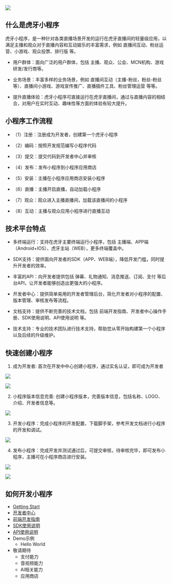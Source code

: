 ![](https://v-cms-img.huya.com/huya/hy-ext/logo.png)

## 什么是虎牙小程序

   虎牙小程序，是一种针对各类直播场景开发的运行在虎牙直播间的轻量级应用，以满足主播和观众对于直播内容和互动娱乐的丰富需求，例如 直播间互动、粉丝运营、小游戏、观众投票、排行版 等。

* 用户群体：面向广泛的用户群体，包括 主播、观众、公会、MCN机构、游戏研发/发行商等。
    
* 业务场景：丰富多样的业务场景，例如 直播间互动（主播-粉丝，粉丝-粉丝 等）、直播间小游戏、游戏宣传推广、直播插件工具、粉丝管理运营 等等。
    
* 提升直播体验：虎牙小程序可直接运行在虎牙直播间，通过与直播内容的相结合，对用户在实时互动、趣味性等方面的体验有较大提升。

## 小程序工作流程

* （1）注册：注册成为开发者，创建第一个虎牙小程序

* （2）编码：按照开发规范编写小程序代码

* （3）提交：提交代码到开发者中心并审核

* （4）发布：发布小程序到小程序应用商店

* （5）安装：主播在小程序应用商店安装小程序

* （6）直播：主播开启直播，自动加载小程序

* （7）观众：观众进入主播直播间，加载该直播间的小程序

* （8）互动：主播与观众应用小程序进行直播互动

## 技术平台特点
   
* 多终端运行：支持在虎牙主要终端运行小程序，包括 主播端、APP端（Android+IOS）、虎牙主站（WEB），更多终端覆盖中。
    
* SDK支持：提供面向开发者的SDK（APP、WEB端），降低开发门槛，同时提升开发者的效率。
    
* 丰富的API：向开发者提供包括 弹幕、礼物通知、消息推送、订阅、支付 等后台API，让开发者能够创造出更强大的小程序。
    
* 开发者中心：提供简单易用的开发者管理后台，简化开发者对小程序的配置、版本管理、审核发布等流程。
    
* 文档支持：提供不断完善的技术文档，包括 前端开发指南、开发者中心操作手册、SDK使用说明、API使用说明 等。
    
* 技术支持：专业的技术团队进行技术支持，帮助您从零开始构建第一个小程序以及后续的升级维护。

## 快速创建小程序

1. 成为开发者: 首次在开发中中心创建小程序，通过实名认证，即可成为开发者

![](https://v-cms-img.huya.com/huya/hy-ext/new1.png)

![](https://v-cms-img.huya.com/huya/hy-ext/new2.png)

2. 小程序版本信息完善: 创建小程序版本，完善版本信息，包括名称、LOGO、介绍、开发者信息等。

![](https://v-cms-img.huya.com/huya/hy-ext/new3.png)

3. 开发小程序：完成小程序的开发配置，下载脚手架，参考开发文档进行小程序的开发和调试。

![](https://v-cms-img.huya.com/huya/hy-ext/new4.png)

4. 发布小程序：完成开发并测试通过后，可提交审核，待审核完毕，即可发布小程序，主播可在小程序商店进行安装。

![](https://v-cms-img.huya.com/huya/hy-ext/new7.png)

![](https://v-cms-img.huya.com/huya/hy-ext/new6.png)

## 如何开发小程序

* [Getting Start](https://github.com/huya-ext/miniapp/wiki)
* [开发者中心](https://github.com/huya-ext/miniapp/wiki/ems)
* [前端开发指南](https://github.com/huya-ext/miniapp/wiki/%E5%BC%80%E5%8F%91%E8%80%85%E6%8C%87%E5%8D%97)
* [SDK使用说明](https://github.com/huya-ext/miniapp/wiki/SDK%E6%96%87%E6%A1%A3)
* [API使用说明](https://github.com/huya-ext/miniapp/wiki/%E5%BC%80%E5%8F%91%E8%80%85%E5%90%8E%E5%8F%B0api)
* Demo示例
    * Hello World
* 敬请期待
    * 支付能力
    * 音视频能力
    * AI相关能力
    * 应用商店
